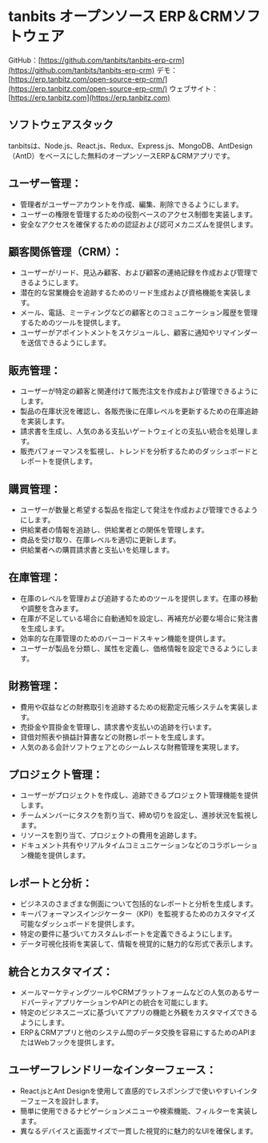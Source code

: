 # tanbits オープンソース ERP＆CRMソフトウェア

GitHub：[https://github.com/tanbits/tanbits-erp-crm](https://github.com/tanbits/tanbits-erp-crm)
デモ：[https://erp.tanbitz.com/open-source-erp-crm/](https://erp.tanbitz.com/open-source-erp-crm/)
ウェブサイト：[https://erp.tanbitz.com](https://erp.tanbitz.com)

## ソフトウェアスタック

tanbitsは、Node.js、React.js、Redux、Express.js、MongoDB、AntDesign（AntD）をベースにした無料のオープンソースERP＆CRMアプリです。

## ユーザー管理：

- 管理者がユーザーアカウントを作成、編集、削除できるようにします。
- ユーザーの権限を管理するための役割ベースのアクセス制御を実装します。
- 安全なアクセスを確保するための認証および認可メカニズムを提供します。

## 顧客関係管理（CRM）：

- ユーザーがリード、見込み顧客、および顧客の連絡記録を作成および管理できるようにします。
- 潜在的な営業機会を追跡するためのリード生成および資格機能を実装します。
- メール、電話、ミーティングなどの顧客とのコミュニケーション履歴を管理するためのツールを提供します。
- ユーザーがアポイントメントをスケジュールし、顧客に通知やリマインダーを送信できるようにします。

## 販売管理：

- ユーザーが特定の顧客と関連付けて販売注文を作成および管理できるようにします。
- 製品の在庫状況を確認し、各販売後に在庫レベルを更新するための在庫追跡を実装します。
- 請求書を生成し、人気のある支払いゲートウェイとの支払い統合を処理します。
- 販売パフォーマンスを監視し、トレンドを分析するためのダッシュボードとレポートを提供します。

## 購買管理：

- ユーザーが数量と希望する製品を指定して発注を作成および管理できるようにします。
- 供給業者の情報を追跡し、供給業者との関係を管理します。
- 商品を受け取り、在庫レベルを適切に更新します。
- 供給業者への購買請求書と支払いを処理します。

## 在庫管理：

- 在庫のレベルを管理および追跡するためのツールを提供します。在庫の移動や調整を含みます。
- 在庫が不足している場合に自動通知を設定し、再補充が必要な場合に発注書を生成します。
- 効率的な在庫管理のためのバーコードスキャン機能を提供します。
- ユーザーが製品を分類し、属性を定義し、価格情報を設定できるようにします。

## 財務管理：

- 費用や収益などの財務取引を追跡するための総勘定元帳システムを実装します。
- 売掛金や買掛金を管理し、請求書や支払いの追跡を行います。
- 貸借対照表や損益計算書などの財務レポートを生成します。
- 人気のある会計ソフトウェアとのシームレスな財務管理を実現します。

## プロジェクト管理：

- ユーザーがプロジェクトを作成し、追跡できるプロジェクト管理機能を提供します。
- チームメンバーにタスクを割り当て、締め切りを設定し、進捗状況を監視します。
- リソースを割り当て、プロジェクトの費用を追跡します。
- ドキュメント共有やリアルタイムコミュニケーションなどのコラボレーション機能を提供します。

## レポートと分析：

- ビジネスのさまざまな側面について包括的なレポートと分析を生成します。
- キーパフォーマンスインジケーター（KPI）を監視するためのカスタマイズ可能なダッシュボードを提供します。
- 特定の要件に基づいてカスタムレポートを定義できるようにします。
- データ可視化技術を実装して、情報を視覚的に魅力的な形式で表示します。

## 統合とカスタマイズ：

- メールマーケティングツールやCRMプラットフォームなどの人気のあるサードパーティアプリケーションやAPIとの統合を可能にします。
- 特定のビジネスニーズに基づいてアプリの機能と外観をカスタマイズできるようにします。
- ERP＆CRMアプリと他のシステム間のデータ交換を容易にするためのAPIまたはWebフックを提供します。

## ユーザーフレンドリーなインターフェース：

- React.jsとAnt Designを使用して直感的でレスポンシブで使いやすいインターフェースを設計します。
- 簡単に使用できるナビゲーションメニューや検索機能、フィルターを実装します。
- 異なるデバイスと画面サイズで一貫した視覚的に魅力的なUIを確保します。